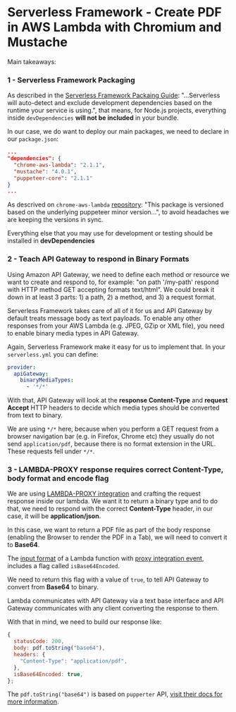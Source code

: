 # Serverless Framework - Create PDF in AWS Lambda with Chromium and Mustache

Main takeaways:

### 1 - Serverless Framework Packaging

As described in the [Serverless Framework Packaing Guide](https://www.serverless.com/framework/docs/providers/aws/guide/packaging/): "...Serverless will auto-detect and exclude development dependencies based on the runtime your service is using.", that means, for Node.js projects, everything inside `devDependencies` **will not be included** in your bundle.

In our case, we do want to deploy our main packages, we need to declare in our `package.json`:

```json
...
"dependencies": {
  "chrome-aws-lambda": "2.1.1",
  "mustache": "4.0.1",
  "puppeteer-core": "2.1.1"
}
...
```

As descrived on `chrome-aws-lambda` [repository](https://github.com/alixaxel/chrome-aws-lambda): "This package is versioned based on the underlying puppeteer minor version...", to avoid headaches we are keeping the versions in sync.

Everything else that you may use for development or testing should be installed in **devDependencies**

### 2 - Teach API Gateway to respond in Binary Formats

Using Amazon API Gateway, we need to define each method or resource we want to create and respond to, for example: "on path '/my-path' respond with HTTP method GET accepting formats text/html". We could break it down in at least 3 parts: 1) a path, 2) a method, and 3) a request format.

Serverless Framework takes care of all of it for us and API Gateway by default treats message body as text payloads. To enable any other responses from your AWS Lambda (e.g. JPEG, GZip or XML file), you need to enable binary media types in API Gateway.

Again, Serverless Framework make it easy for us to implement that. In your `serverless.yml` you can define:

```yml
provider:
  apiGateway:
    binaryMediaTypes:
      - '*/*'
```

With that, API Gateway will look at the **response Content-Type** and **request Accept** HTTP headers to decide which media types should be converted from text to binary.

We are using `*/*` here, because when you perform a GET request from a browser navigation bar (e.g. in Firefox, Chrome etc) they usually do not send `application/pdf`, because there is no format extension in the URL. These requests fell under `*/*`.


### 3 - LAMBDA-PROXY response requires correct Content-Type, body format and encode flag

We are using [LAMBDA-PROXY integration](https://dev.to/oieduardorabelo/aws-serverless-3-aspectos-importantes-ao-projetar-uma-api-serverless-30mg) and crafting the request response inside our lambda. We want it to return a binary type and to do that, we need to respond with the correct **Content-Type** header, in our case, it will be **application/json**.

In this case, we want to return a PDF file as part of the body response (enabling the Browser to render the PDF in a Tab), we will need to convert it to **Base64**.

The [input format](https://docs.aws.amazon.com/apigateway/latest/developerguide/set-up-lambda-proxy-integrations.html#api-gateway-simple-proxy-for-lambda-input-format) of a Lambda function with [proxy integration event](https://github.com/serverless/serverless/blob/fb4ea153f0a30f18aad5b93456a1b26ed2d189ac/docs/providers/aws/events/apigateway.md#example-lambda-proxy-event-default), includes a flag called `isBase64Encoded`.

We need to return this flag with a value of `true`, to tell API Gateway to convert from **Base64** to binary.

Lambda communicates with API Gateway via a text base interface and API Gateway communicates with any client converting the response to them.

With that in mind, we need to build our response like:

```js
{
  statusCode: 200,
  body: pdf.toString("base64"),
  headers: {
    "Content-Type": "application/pdf",
  },
  isBase64Encoded: true,
};
```

The `pdf.toString("base64")` is based on `pupperter` API, [visit their docs for more information](https://github.com/puppeteer/puppeteer).
